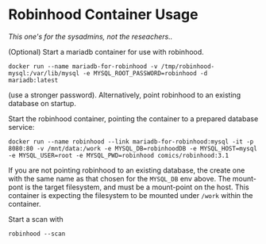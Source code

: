 # Robinhood Container Usage


*This one's for the sysadmins, not the reseachers..*




(Optional) Start a mariadb container for use with robinhood.

```
docker run --name mariadb-for-robinhood -v /tmp/robinhood-mysql:/var/lib/mysql -e MYSQL_ROOT_PASSWORD=robinhood -d mariadb:latest
```

(use a stronger password). Alternatively, point robinhood to an existing database on startup.


Start the robinhood container, pointing the container to a prepared database service:

```
docker run --name robinhood --link mariadb-for-robinhood:mysql -it -p 8080:80 -v /mnt/data:/work -e MYSQL_DB=robinhoodDB -e MYSQL_HOST=mysql -e MYSQL_USER=root -e MYSQL_PWD=robinhood comics/robinhood:3.1
```

If you are not pointing robinhood to an existing database, the create one with the same name as that chosen for the ```MYSQL_DB``` env above.
The mount-pont is the target filesystem, and must be a mount-point on the host. This container is expecting the filesystem to be mounted under ```/work```
within the container.

Start a scan with 

```
robinhood --scan
```